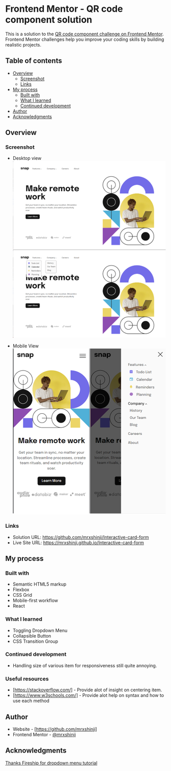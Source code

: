 # Frontend Mentor - QR code component solution

This is a solution to the [QR code component challenge on Frontend Mentor](https://www.frontendmentor.io/challenges/qr-code-component-iux_sIO_H). Frontend Mentor challenges help you improve your coding skills by building realistic projects. 

## Table of contents

- [Overview](#overview)
  - [Screenshot](#screenshot)
  - [Links](#links)
- [My process](#my-process)
  - [Built with](#built-with)
  - [What I learned](#what-i-learned)
  - [Continued development](#continued-development)
- [Author](#author)
- [Acknowledgments](#acknowledgments)


## Overview

### Screenshot
- Desktop view
![](./src/images/for_readme/desktop.png)
![](./src/images/for_readme/desktop-active.png)

- Mobile View
![](./src/images/for_readme/mobile.png)


### Links

- Solution URL: https://github.com/mrxshinji/Interactive-card-form
- Live Site URL: https://mrxshinji.github.io/Interactive-card-form

## My process

### Built with

- Semantic HTML5 markup
- Flexbox
- CSS Grid
- Mobile-first workflow
- React

### What I learned

- Toggling Dropdown Menu
- Collapsible Button
- CSS Transition Group

### Continued development

- Handling size of various item for responsiveness still quite annoying.

### Useful resources

- [https://stackoverflow.com/] - Provide alot of insight on centering item.
- [https://www.w3schools.com/] - Provide alot help on syntax and how to use each method

## Author

- Website - [https://github.com/mrxshinji]
- Frontend Mentor - [@mrxshinji](https://www.frontendmentor.io/profile/mrxshinji)

## Acknowledgments

[Thanks Fireship for dropdown menu tutorial](https://www.youtube.com/watch?v=IF6k0uZuypA)

